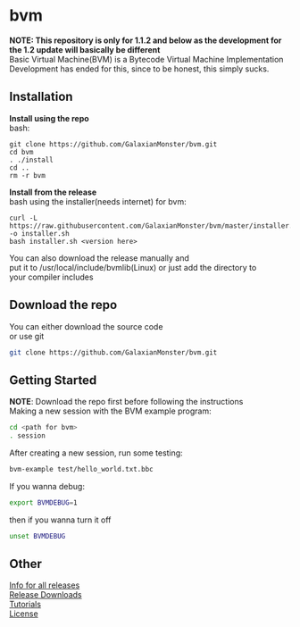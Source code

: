 # bvm
<b>NOTE: This repository is only for 1.1.2 and below as the development for the 1.2 update will basically be different</b><br>
Basic Virtual Machine(BVM) is a Bytecode Virtual Machine Implementation <br>
Development has ended for this, since to be honest, this simply sucks.
<br>

## Installation

**Install using the repo**
<br>
bash:
```
git clone https://github.com/GalaxianMonster/bvm.git
cd bvm
. ./install
cd ..
rm -r bvm
```

**Install from the release**
<br>
bash using the installer(needs internet) for bvm:
```
curl -L https://raw.githubusercontent.com/GalaxianMonster/bvm/master/installer.sh -o installer.sh
bash installer.sh <version here>
```
You can also download the release manually and
<br>
put it to /usr/local/include/bvmlib(Linux) or just add the directory to 
<br>
your compiler includes

## Download the repo
You can either download the source code
<br>
or use git
```bash
git clone https://github.com/GalaxianMonster/bvm.git
```

## Getting Started
**NOTE**: Download the repo first before following the instructions
<br>
Making a new session with the BVM example program:
```bash
cd <path for bvm>
. session
```

After creating a new session, run some testing:
```bash
bvm-example test/hello_world.txt.bbc
```

If you wanna debug:
```bash
export BVMDEBUG=1
```
then if you wanna turn it off
```bash
unset BVMDEBUG
```

## Other
<a href="RELEASE_INFO.md">Info for all releases</a>
<br>
<a href="RELEASE_DOWNLOAD.md">Release Downloads</a>
<br>
<a href="tutorials/Introduction.md">Tutorials</a>
<br>
<a href="LICENSE">License</a>
